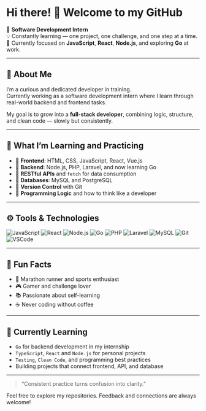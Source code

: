 # Hi there! 👋 Welcome to my GitHub

🎯 **Software Development Intern**  
💡 Constantly learning — one project, one challenge, and one step at a time.  
📍 Currently focused on **JavaScript**, **React**, **Node.js**, and exploring **Go** at work.

---

## 🚀 About Me

I’m a curious and dedicated developer in training.  
Currently working as a software development intern where I learn through real-world backend and frontend tasks.

My goal is to grow into a **full-stack developer**, combining logic, structure, and clean code — slowly but consistently.

---

## 🧠 What I’m Learning and Practicing

- 📌 **Frontend**: HTML, CSS, JavaScript, React, Vue.js  
- 📌 **Backend**: Node.js, PHP, Laravel, and now learning Go  
- 📌 **RESTful APIs** and `fetch` for data consumption  
- 📌 **Databases**: MySQL and PostgreSQL  
- 📌 **Version Control** with Git  
- 📌 **Programming Logic** and how to think like a developer

---

## ⚙️ Tools & Technologies

![JavaScript](https://img.shields.io/badge/JavaScript-F7DF1E?logo=javascript&logoColor=black)
![React](https://img.shields.io/badge/React-61DAFB?logo=react&logoColor=black)
![Node.js](https://img.shields.io/badge/Node.js-339933?logo=nodedotjs&logoColor=white)
![Go](https://img.shields.io/badge/Go-00ADD8?logo=go&logoColor=white)
![PHP](https://img.shields.io/badge/PHP-777BB4?logo=php&logoColor=white)
![Laravel](https://img.shields.io/badge/Laravel-F55247?logo=laravel&logoColor=white)
![MySQL](https://img.shields.io/badge/MySQL-4479A1?logo=mysql&logoColor=white)
![Git](https://img.shields.io/badge/Git-F05032?logo=git&logoColor=white)
![VSCode](https://img.shields.io/badge/VS%20Code-007ACC?logo=visualstudiocode&logoColor=white)

---

## 📘 Fun Facts

- 🏃 Marathon runner and sports enthusiast  
- 🎮 Gamer and challenge lover  
- 📚 Passionate about self-learning  
- ☕ Never coding without coffee  

---

## 🌱 Currently Learning

- `Go` for backend development in my internship
- `TypeScript`, `React` and `Node.js` for personal projects
- `Testing`, `Clean Code`, and programming best practices
- Building projects that connect frontend, API, and database

---

> “Consistent practice turns confusion into clarity.”

Feel free to explore my repositories. Feedback and connections are always welcome!
